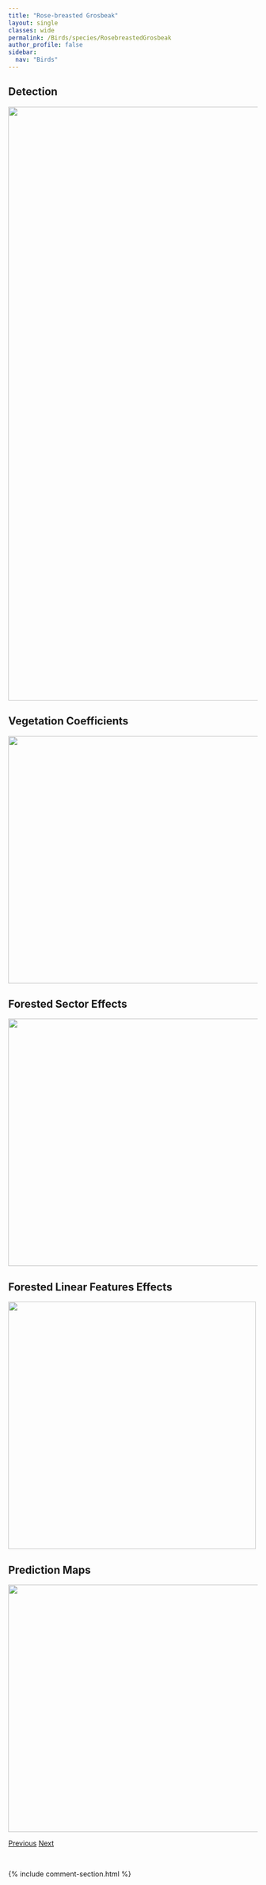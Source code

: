 ```yaml
---
title: "Rose-breasted Grosbeak"
layout: single
classes: wide
permalink: /Birds/species/RosebreastedGrosbeak
author_profile: false
sidebar:
  nav: "Birds"
---
```


<h2>Detection</h2>

<a href="https://drive.google.com/uc?export=view&id=1U5of-68BQnIHLDn1FAYd2SttvHtc23o-">
<img src="https://drive.google.com/uc?export=view&id=1U5of-68BQnIHLDn1FAYd2SttvHtc23o-" height = "1200" width = "800">
</a>


<h2>Vegetation Coefficients</h2>

<a href="https://drive.google.com/uc?export=view&id=1j9Ts1Uv9D9Z7x1DPPBweAY9hLaCMujA9">
<img src="https://drive.google.com/uc?export=view&id=1j9Ts1Uv9D9Z7x1DPPBweAY9hLaCMujA9" height = "500" width = "1000">
</a>


<h2>Forested Sector Effects</h2>

<a href="https://drive.google.com/uc?export=view&id=1JUtbB-1SYfIqz5Bj2KKqmg2QsVP90zEG">
<img src="https://drive.google.com/uc?export=view&id=1JUtbB-1SYfIqz5Bj2KKqmg2QsVP90zEG" height = "500" width = "1000">
</a>


<h2>Forested Linear Features Effects</h2>

<a href="https://drive.google.com/uc?export=view&id=1tqEmSpXbLnjePlXJYw9X0lFDfAQUhttB">
<img src="https://drive.google.com/uc?export=view&id=1tqEmSpXbLnjePlXJYw9X0lFDfAQUhttB" height = "500" width = "500">
</a>


<h2>Prediction Maps</h2>

<a href="https://drive.google.com/uc?export=view&id=17zJ8SubZ0wuRmOIbY5oSzxbX8EVMw_3h">
<img src="https://drive.google.com/uc?export=view&id=17zJ8SubZ0wuRmOIbY5oSzxbX8EVMw_3h" height = "500" width = "1000">
</a>


<a href="/DevelopmentWebsite/Birds/species/PurpleMartin" class="pagination--pager" title="Progne subis">Previous</a> <a href="/DevelopmentWebsite/Birds/species/RingbilledGull" class="pagination--pager" title="Larus delawarensis">Next</a>

<p>&nbsp;</p>

{% include comment-section.html %}
